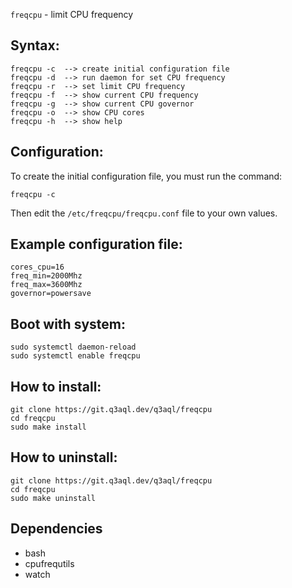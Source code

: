 `freqcpu` - limit CPU frequency 

## Syntax:

```
freqcpu -c  --> create initial configuration file
freqcpu -d  --> run daemon for set CPU frequency
freqcpu -r  --> set limit CPU frequency
freqcpu -f  --> show current CPU frequency
freqcpu -g  --> show current CPU governor
freqcpu -o  --> show CPU cores
freqcpu -h  --> show help
```

## Configuration:

To create the initial configuration file, you must run the command: 

```
freqcpu -c
```

Then edit the `/etc/freqcpu/freqcpu.conf` file to your own values.

## Example configuration file:

```
cores_cpu=16
freq_min=2000Mhz
freq_max=3600Mhz
governor=powersave
```

## Boot with system:

```
sudo systemctl daemon-reload
sudo systemctl enable freqcpu
```

## How to install:

```
git clone https://git.q3aql.dev/q3aql/freqcpu
cd freqcpu
sudo make install
```

## How to uninstall:

```
git clone https://git.q3aql.dev/q3aql/freqcpu
cd freqcpu
sudo make uninstall 
```

## Dependencies
* bash
* cpufrequtils
* watch

